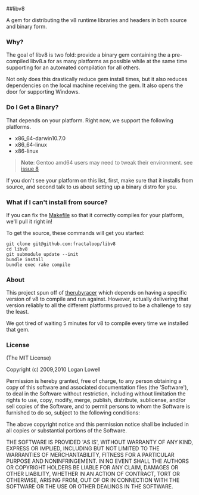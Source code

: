 ##libv8

A gem for distributing the v8 runtime libraries and headers in both source and binary form.

### Why?

The goal of libv8 is two fold: provide a binary gem containing the a pre-compiled libv8.a for as many
platforms as possible while at the same time supporting for an automated compilation for all others.

Not only does this drastically reduce gem install times, but it also reduces dependencies on the local
machine receiving the gem. It also opens the door for supporting Windows.

### Do I Get a Binary?

That depends on your platform. Right now, we support the following platforms.

* x86_64-darwin10.7.0
* x86_64-linux
* x86-linux

> **Note**: Gentoo amd64 users may need to tweak their environment. see [issue 8](/fractaloop/libv8/issues/8)

If you don't see your platform on this list, first, make sure that it installs from source, and second
talk to us about setting up a binary distro for you.


### What if I can't install from source?


If you can fix the [Makefile](https://github.com/fractaloop/libv8/blob/master/lib/libv8/Makefile) so that it correctly compiles for your platform, we'll pull it right in!

To get the source, these commands will get you started:

    git clone git@github.com:fractaloop/libv8
    cd libv8
    git submodule update --init
    bundle install
    bundle exec rake compile


### About

This project spun off of [therubyracer](http://github.com/cowboyd/therubyracer) which depends on having
a specific version of v8 to compile and run against. However, actually delivering that version 
reliably to all the different platforms proved to be a challenge to say the least.

We got tired of waiting 5 minutes for v8 to compile every time we installed that gem.

### License

(The MIT License)

Copyright (c) 2009,2010 Logan Lowell

Permission is hereby granted, free of charge, to any person obtaining
a copy of this software and associated documentation files (the
'Software'), to deal in the Software without restriction, including
without limitation the rights to use, copy, modify, merge, publish,
distribute, sublicense, and/or sell copies of the Software, and to
permit persons to whom the Software is furnished to do so, subject to
the following conditions:

The above copyright notice and this permission notice shall be
included in all copies or substantial portions of the Software.

THE SOFTWARE IS PROVIDED 'AS IS', WITHOUT WARRANTY OF ANY KIND,
EXPRESS OR IMPLIED, INCLUDING BUT NOT LIMITED TO THE WARRANTIES OF
MERCHANTABILITY, FITNESS FOR A PARTICULAR PURPOSE AND NONINFRINGEMENT.
IN NO EVENT SHALL THE AUTHORS OR COPYRIGHT HOLDERS BE LIABLE FOR ANY
CLAIM, DAMAGES OR OTHER LIABILITY, WHETHER IN AN ACTION OF CONTRACT,
TORT OR OTHERWISE, ARISING FROM, OUT OF OR IN CONNECTION WITH THE
SOFTWARE OR THE USE OR OTHER DEALINGS IN THE SOFTWARE.